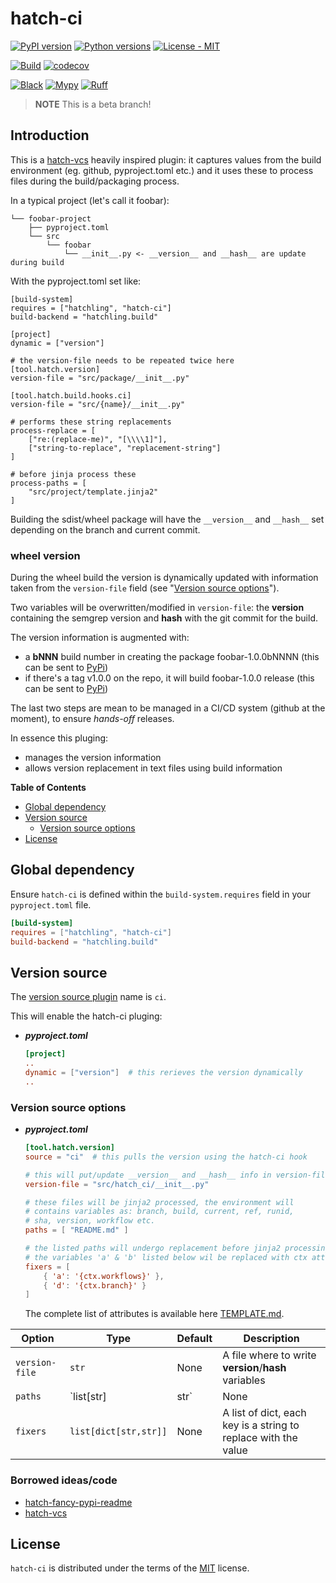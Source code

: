 # hatch-ci

[![PyPI version](https://img.shields.io/pypi/v/hatch-ci.svg?color=blue)](https://pypi.org/project/hatch-ci)
[![Python versions](https://img.shields.io/pypi/pyversions/hatch-ci.svg)](https://pypi.org/project/hatch-ci)
[![License - MIT](https://img.shields.io/badge/license-MIT-9400d3.svg)](https://spdx.org/licenses/)

[![Build](https://github.com/cav71/hatch-ci/actions/workflows/beta/0.1.4.yml/badge.svg)](https://github.com/cav71/hatch-ci/actions/runs/0)
[![codecov](https://codecov.io/gh/cav71/hatch-ci/branch/beta%2F0.1.4/graph/badge.svg?token=521FB9K5KT)](https://codecov.io/gh/cav71/hatch-ci/branch/beta%2F0.1.4)

[![Black](https://img.shields.io/badge/code%20style-black-000000.svg)](Black)
[![Mypy](https://img.shields.io/badge/types-Mypy-blue.svg)](https://mypy-lang.org/)
[![Ruff](https://img.shields.io/endpoint?url=https://raw.githubusercontent.com/astral-sh/ruff/main/assets/badge/v2.json)](https://github.com/astral-sh/ruff)

> **NOTE** This is a beta branch!

## Introduction
This is a [hatch-vcs](https://github.com/ofek/hatch-vcs) heavily inspired plugin: it captures values from
the build environment (eg. github, pyproject.toml etc.) and it uses these 
to process files during the build/packaging process. 

In a typical project (let's call it foobar):

```
└── foobar-project
    ├── pyproject.toml
    └── src
        └── foobar
            └── __init__.py <- __version__ and __hash__ are update during build
```

With the pyproject.toml set like:

```text
[build-system]
requires = ["hatchling", "hatch-ci"]
build-backend = "hatchling.build"

[project]
dynamic = ["version"]

# the version-file needs to be repeated twice here
[tool.hatch.version]
version-file = "src/package/__init__.py"

[tool.hatch.build.hooks.ci]
version-file = "src/{name}/__init__.py"

# performs these string replacements
process-replace = [
    ["re:(replace-me)", "[\\\\1]"],
    ["string-to-replace", "replacement-string"]
]

# before jinja process these
process-paths = [
    "src/project/template.jinja2"
]
```

Building the sdist/wheel package will have the `__version__` and `__hash__` set 
depending on the branch and current commit.

### wheel version
During the wheel build the version is dynamically updated with information taken from
the `version-file` field (see "[Version source options](#version-source-options)").

Two variables will be overwritten/modified in `version-file`: the **__version__** 
containing the semgrep version and **__hash__** with the git commit for the build.

The version information is augmented with:
- a **bNNN** build number in creating the package foobar-1.0.0bNNNN (this can be sent to [PyPi](https://pypi.org))
- if there's a tag v1.0.0 on the repo, it will build foobar-1.0.0 release (this can be sent to [PyPi](https://pypi.org))

The last two steps are mean to be managed in a CI/CD system (github at the moment), to ensure *hands-off* releases.

In essence this pluging:
- manages the version information
- allows version replacement in text files using build information



**Table of Contents**

- [Global dependency](#global-dependency)
- [Version source](#version-source)
  - [Version source options](#version-source-options)
- [License](#license)

## Global dependency

Ensure `hatch-ci` is defined within the `build-system.requires` field in your `pyproject.toml` file.

```toml
[build-system]
requires = ["hatchling", "hatch-ci"]
build-backend = "hatchling.build"
```

## Version source

The [version source plugin](https://hatch.pypa.io/latest/plugins/version-source/reference/) name is `ci`.

This will enable the hatch-ci pluging:

- ***pyproject.toml***

    ```toml
    [project]
    ..
    dynamic = ["version"]  # this rerieves the version dynamically
    ..

    ```

### Version source options

- ***pyproject.toml***

    ```toml
    [tool.hatch.version]
    source = "ci"  # this pulls the version using the hatch-ci hook

    # this will put/update __version__ and __hash__ info in version-file
    version-file = "src/hatch_ci/__init__.py"

    # these files will be jinja2 processed, the environment will
    # contains variables as: branch, build, current, ref, runid, 
    # sha, version, workflow etc.
    paths = [ "README.md" ]
    
    # the listed paths will undergo replacement before jinja2 processing and
    # the variables 'a' & 'b' listed below wil be replaced with ctx attributes.
    fixers = [
        { 'a': '{ctx.workflows}' },
        { 'd': '{ctx.branch}' }
    ]
    ```
    The complete list of attributes is available here [TEMPLATE.md](TEMPLATE.md).

| Option | Type | Default | Description                                          |
| --- | --- |---------|------------------------------------------------------|
| `version-file` | `str` | None    | A file where to write __version__/__hash__ variables |
| `paths` | `list[str]|str` | None | A list of paths to process |
| `fixers` | `list[dict[str,str]]` | None | A list of dict, each key is a string to replace with the value |

### Borrowed ideas/code

- [hatch-fancy-pypi-readme](https://github.com/hynek/hatch-fancy-pypi-readme)
- [hatch-vcs](https://github.com/ofek/hatch-vcs)


## License

`hatch-ci` is distributed under the terms of the [MIT](https://spdx.org/licenses/MIT.html) license.